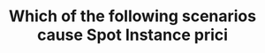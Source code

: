---
layout: all-exams
title: "Which of the following scenarios cause Spot Instance prici"
blurb: "Spot Instances are billed to the nearest second of use, regardless of whether you stop it yourself, or if AWS interrupts it. There are some exceptions."
quid: 93
---